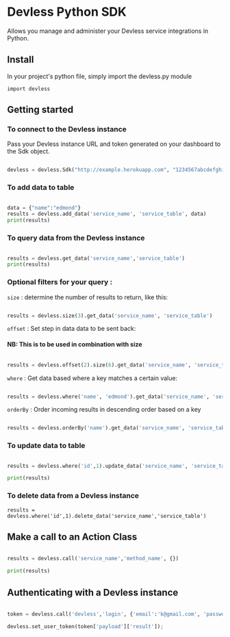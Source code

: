 # Devless Python SDK
Allows you manage and administer your Devless service integrations in Python.

## Install

In your project's python file, simply import the devless.py module

`import devless` 


## Getting started 

### To connect to the Devless instance 

Pass your Devless instance URL and token generated on your dashboard to the Sdk object.

```python

devless = devless.Sdk("http://example.herokuapp.com", "1234567abcdefghijklmnopqrst")

```

### To add data to table 

```python

data = {"name":"edmond"}
results = devless.add_data('service_name', 'service_table', data)
print(results)

```

### To query data from the Devless instance 

```python

results = devless.get_data('service_name','service_table')
print(results)

```
### Optional filters for your query : 

``size`` : determine the number of results to return, like this:

```python

results = devless.size(3).get_data('service_name', 'service_table')

```

``offset`` : Set step in data data to be sent back: 

#### NB: This is to be used in combination with size

```python

results = devless.offset(2).size(6).get_data('service_name', 'service_table') 

```

``where`` : Get data based where a key matches a certain value: 

```python

results = devless.where('name', 'edmond').get_data('service_name', 'service_table') 

```

``orderBy`` : Order incoming results in descending order based on a key 

```python

results = devless.orderBy('name').get_data('service_name', 'service_table') 

```


### To update data to table 

```python

results = devless.where('id',1).update_data('service_name', 'service_table', {'name':'edmond'})

print(results) 

```

### To delete data from a Devless instance 

```
results = devless.where('id',1).delete_data('service_name','service_table')

```

## Make a call to an Action Class 

```python

results = devless.call('service_name','method_name', {})

print(results)

```

## Authenticating with a Devless instance

```python

token = devless.call('devless','login', {'email':'k@gmail.com', 'password':'password'});

devless.set_user_token(token['payload']['result']);

```



